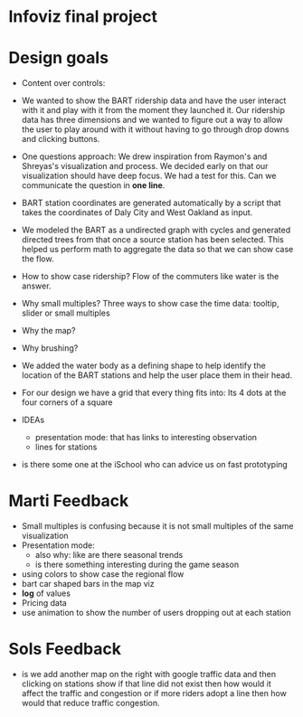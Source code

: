 # Infoviz final project

# Design goals
- Content over controls:
- We wanted to show the BART ridership data and have the user interact with it and play with it from the moment they launched it. Our ridership data has three dimensions and we wanted to figure out a way to allow the user to play around with it without having to go through drop downs and clicking buttons.

- One questions approach: We drew inspiration from Raymon's and Shreyas's visualization and process. We decided early on that our visualization should have deep focus. We had a test for this. Can we communicate the question in **one line**.
	
- BART station coordinates are generated automatically by a script that takes the coordinates of Daly City and West Oakland as input.
- We modeled the BART as a undirected graph with cycles and generated directed trees from that once a source station has been selected. This helped us perform math to aggregate the data so that we can show case the flow.
- How to show case ridership? Flow of the commuters like water is the answer.


- Why small multiples? Three ways to show case the time data: tooltip, slider or small multiples

- Why the map? 
- Why brushing?
- We added the water body as a defining shape to help identify the location of the BART stations and help the user place them in their head.
- For our design we have a grid that every thing fits into: Its 4 dots at the four corners of a square 


- IDEAs
	- presentation mode: that has links to interesting observation
	- lines for stations
	
	
- is there some one at the iSchool who can advice us on fast prototyping

# Marti Feedback
- Small multiples is confusing because it is not small multiples of the same visualization
 - Presentation mode: 
	- also why: like are there seasonal trends
	- is there something interesting during the game season
- using colors to show case the regional flow
- bart car shaped bars in the map viz
- **log** of values
- Pricing data
- use animation to show the number of users dropping out at each station

# Sols Feedback
- is we add another map on the right with google traffic data and then clicking on stations show if that line did not exist then how would it affect the traffic and congestion or if more riders adopt a line then how would that reduce traffic congestion.